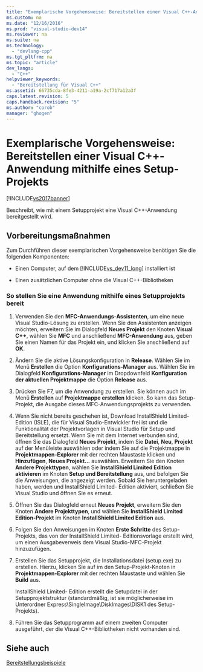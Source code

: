```yaml
---
title: "Exemplarische Vorgehensweise: Bereitstellen einer Visual C++-Anwendung mithilfe eines Setup-Projekts"
ms.custom: na
ms.date: "12/16/2016"
ms.prod: "visual-studio-dev14"
ms.reviewer: na
ms.suite: na
ms.technology: 
  - "devlang-cpp"
ms.tgt_pltfrm: na
ms.topic: "article"
dev_langs: 
  - "C++"
helpviewer_keywords: 
  - "Bereitstellung für Visual C++"
ms.assetid: 66735cda-8fe3-4211-a19a-2cf717a12a3f
caps.latest.revision: 5
caps.handback.revision: "5"
ms.author: "corob"
manager: "ghogen"
---
```

# Exemplarische Vorgehensweise: Bereitstellen einer Visual C++-Anwendung mithilfe eines Setup-Projekts
[!INCLUDE[vs2017banner](../assembler/inline/includes/vs2017banner.md)]

Beschreibt, wie mit einem Setupprojekt eine Visual C\+\+\-Anwendung bereitgestellt wird.  
  
## Vorbereitungsmaßnahmen  
 Zum Durchführen dieser exemplarischen Vorgehensweise benötigen Sie die folgenden Komponenten:  
  
-   Einen Computer, auf dem [!INCLUDE[vs_dev11_long](../build/includes/vs_dev11_long_md.md)] installiert ist  
  
-   Einen zusätzlichen Computer ohne die Visual C\+\+\-Bibliotheken  
  
### So stellen Sie eine Anwendung mithilfe eines Setupprojekts bereit  
  
1.  Verwenden Sie den **MFC\-Anwendungs**\-**Assistenten**, um eine neue Visual Studio\-Lösung zu erstellen.  Wenn Sie den Assistenten anzeigen möchten, erweitern Sie im Dialogfeld **Neues Projekt** den Knoten **Visual C\+\+**, wählen Sie **MFC** und anschließend **MFC\-Anwendung** aus, geben Sie einen Namen für das Projekt ein, und klicken Sie anschließend auf **OK**.  
  
2.  Ändern Sie die aktive Lösungskonfiguration in **Release**.  Wählen Sie im Menü **Erstellen** die Option **Konfigurations\-Manager** aus.  Wählen Sie im Dialogfeld **Konfigurations\-Manager** im Dropdownfeld **Konfiguration der aktuellen Projektmappe** die Option **Release** aus.  
  
3.  Drücken Sie F7, um die Anwendung zu erstellen.  Sie können auch im Menü **Erstellen** auf **Projektmappe erstellen** klicken.  So kann das Setup\-Projekt, die Ausgabe dieses MFC\-Anwendungsprojekts zu verwenden.  
  
4.  Wenn Sie nicht bereits geschehen ist, Download InstallShield Limited\- Edition \(ISLE\), die für Visual Studio\-Entwickler frei ist und die Funktionalität der Projektvorlagen in Visual Studio für Setup und Bereitstellung ersetzt.  Wenn Sie mit dem Internet verbunden sind, öffnen Sie das Dialogfeld **Neues Projekt**, indem Sie **Datei**, **Neu**, **Projekt** auf der Menüleiste auswählen oder indem Sie auf die Projektmappe in **Projektmappen\-Explorer** mit der rechten Maustaste klicken und **Hinzufügen**, **Neues Projekt…** auswählen.  Erweitern Sie den Knoten **Andere Projekttypen**, wählen Sie **InstallShield Limited Edition aktivieren** im Knoten **Setup und Bereitstellung** aus, und befolgen Sie die Anweisungen, die angezeigt werden.  Sobald Sie heruntergeladen haben, werden und InstallShield Limited\- Edition aktiviert, schließen Sie Visual Studio und öffnen Sie es erneut.  
  
5.  Öffnen Sie das Dialogfeld erneut **Neues Projekt**, erweitern Sie den Knoten **Andere Projekttypen**, und wählen Sie **InstallShield Limited Edition\-Projekt** im Knoten **InstallShield Limited Edition** aus.  
  
6.  Folgen Sie den Anweisungen im Knoten **Erste Schritte** des Setup\-Projekts, das von der InstallShield Limited\- Editionsvorlage erstellt wird, um einen Ausgabeverweis dem Visual Studio\-MFC\-Projekt hinzuzufügen.  
  
7.  Erstellen Sie das Setupprojekt, die Installationsdatei \(setup.exe\) zu erstellen.  Hierzu, klicken Sie auf im den Setup\-Projekt\-Knoten in **Projektmappen\-Explorer** mit der rechten Maustaste und wählen Sie **Build** aus.  
  
     InstallShield Limited\- Edition erstellt die Setupdatei in der Setupprojektstruktur \(standardmäßig, ist sie möglicherweise im Unterordner Express\\SingleImage\\DiskImages\\DISK1 des Setup\-Projekts\).  
  
8.  Führen Sie das Setupprogramm auf einem zweiten Computer ausgeführt, der die Visual C\+\+\-Bibliotheken nicht vorhanden sind.  
  
## Siehe auch  
 [Bereitstellungsbeispiele](../ide/deployment-examples.md)